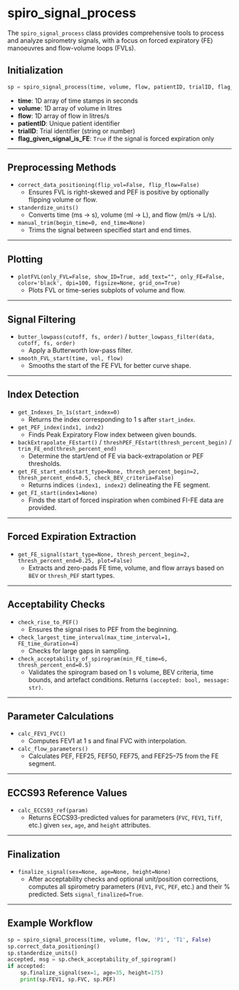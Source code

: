 # spiro_signal_process

The `spiro_signal_process` class provides comprehensive tools to process and analyze spirometry signals, with a focus on forced expiratory (FE) manoeuvres and flow-volume loops (FVLs).

## Initialization

```python
sp = spiro_signal_process(time, volume, flow, patientID, trialID, flag_given_signal_is_FE)
```

- **time**: 1D array of time stamps in seconds
- **volume**: 1D array of volume in litres
- **flow**: 1D array of flow in litres/s
- **patientID**: Unique patient identifier
- **trialID**: Trial identifier (string or number)
- **flag_given_signal_is_FE**: `True` if the signal is forced expiration only

---

## Preprocessing Methods

- `correct_data_positioning(flip_vol=False, flip_flow=False)`
  - Ensures FVL is right-skewed and PEF is positive by optionally flipping volume or flow.
- `standerdize_units()`
  - Converts time (ms → s), volume (ml → L), and flow (ml/s → L/s).
- `manual_trim(begin_time=0, end_time=None)`
  - Trims the signal between specified start and end times.

---

## Plotting

- `plotFVL(only_FVL=False, show_ID=True, add_text="", only_FE=False, color='black', dpi=100, figsize=None, grid_on=True)`
  - Plots FVL or time-series subplots of volume and flow.

---

## Signal Filtering

- `butter_lowpass(cutoff, fs, order)` / `butter_lowpass_filter(data, cutoff, fs, order)`
  - Apply a Butterworth low-pass filter.
- `smooth_FVL_start(time, vol, flow)`
  - Smooths the start of the FE FVL for better curve shape.

---

## Index Detection

- `get_Indexes_In_1s(start_index=0)`
  - Returns the index corresponding to 1 s after `start_index`.
- `get_PEF_index(indx1, indx2)`
  - Finds Peak Expiratory Flow index between given bounds.
- `backExtrapolate_FEstart()` / `threshPEF_FEstart(thresh_percent_begin)` / `trim_FE_end(thresh_percent_end)`
  - Determine the start/end of FE via back-extrapolation or PEF thresholds.
- `get_FE_start_end(start_type=None, thresh_percent_begin=2, thresh_percent_end=0.5, check_BEV_criteria=False)`
  - Returns indices `(index1, index2)` delineating the FE segment.
- `get_FI_start(index1=None)`
  - Finds the start of forced inspiration when combined FI-FE data are provided.

---

## Forced Expiration Extraction

- `get_FE_signal(start_type=None, thresh_percent_begin=2, thresh_percent_end=0.25, plot=False)`
  - Extracts and zero-pads FE time, volume, and flow arrays based on `BEV` or `thresh_PEF` start types.

---

## Acceptability Checks

- `check_rise_to_PEF()`
  - Ensures the signal rises to PEF from the beginning.
- `check_largest_time_interval(max_time_interval=1, FE_time_duration=4)`
  - Checks for large gaps in sampling.
- `check_acceptability_of_spirogram(min_FE_time=6, thresh_percent_end=0.5)`
  - Validates the spirogram based on 1 s volume, BEV criteria, time bounds, and artefact conditions. Returns `(accepted: bool, message: str)`.

---

## Parameter Calculations

- `calc_FEV1_FVC()`
  - Computes FEV1 at 1 s and final FVC with interpolation.
- `calc_flow_parameters()`
  - Calculates PEF, FEF25, FEF50, FEF75, and FEF25–75 from the FE segment.

---

## ECCS93 Reference Values

- `calc_ECCS93_ref(param)`
  - Returns ECCS93-predicted values for parameters (`FVC`, `FEV1`, `Tiff`, etc.) given `sex`, `age`, and `height` attributes.

---

## Finalization

- `finalize_signal(sex=None, age=None, height=None)`
  - After acceptability checks and optional unit/position corrections, computes all spirometry parameters (`FEV1`, `FVC`, `PEF`, etc.) and their % predicted. Sets `signal_finalized=True`.

---

## Example Workflow

```python
sp = spiro_signal_process(time, volume, flow, 'P1', 'T1', False)
sp.correct_data_positioning()
sp.standerdize_units()
accepted, msg = sp.check_acceptability_of_spirogram()
if accepted:
    sp.finalize_signal(sex=1, age=35, height=175)
    print(sp.FEV1, sp.FVC, sp.PEF)
```
